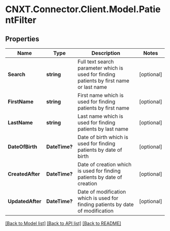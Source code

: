
# CNXT.Connector.Client.Model.PatientFilter

## Properties

Name | Type | Description | Notes
------------ | ------------- | ------------- | -------------
**Search** | **string** | Full text search parameter which is used for finding patients by first name or last name | [optional] 
**FirstName** | **string** | First name which is used for finding patients by first name | [optional] 
**LastName** | **string** | Last name which is used for finding patients by last name | [optional] 
**DateOfBirth** | **DateTime?** | Date of birth which is used for finding patients by date of birth | [optional] 
**CreatedAfter** | **DateTime?** | Date of creation which is used for finding patients by date of creation | [optional] 
**UpdatedAfter** | **DateTime?** | Date of modification which is used for finding patients by date of modification | [optional] 

[[Back to Model list]](../README.md#documentation-for-models)
[[Back to API list]](../README.md#documentation-for-api-endpoints)
[[Back to README]](../README.md)

